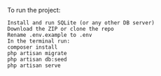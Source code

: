 To run the project:

    Install and run SQLite (or any other DB server)
    Download the ZIP or clone the repo
    Rename .env.example to .env
    In the terminal run:
    composer install
    php artisan migrate
    php artisan db:seed
    php artisan serve

